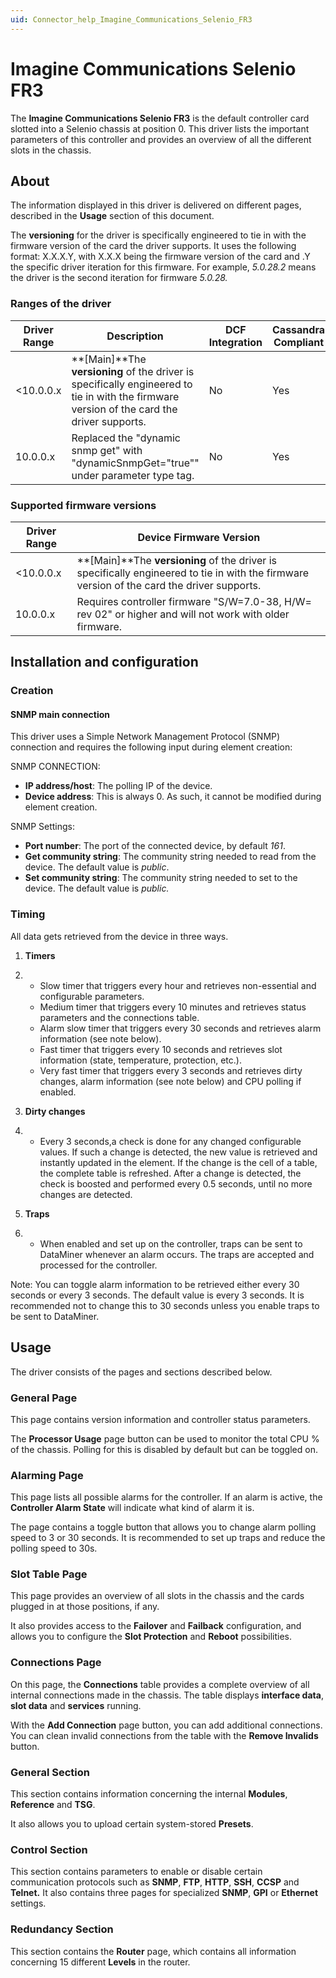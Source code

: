 ```yaml
---
uid: Connector_help_Imagine_Communications_Selenio_FR3
---
```


# Imagine Communications Selenio FR3

The **Imagine Communications Selenio FR3** is the default controller card slotted into a Selenio chassis at position 0. This driver lists the important parameters of this controller and provides an overview of all the different slots in the chassis.

## About

The information displayed in this driver is delivered on different pages, described in the **Usage** section of this document.

The **versioning** for the driver is specifically engineered to tie in with the firmware version of the card the driver supports. It uses the following format: X.X.X.Y, with X.X.X being the firmware version of the card and .Y the specific driver iteration for this firmware. For example, *5.0.28.2* means the driver is the second iteration for firmware *5.0.28.*

### Ranges of the driver

| **Driver Range** | **Description**                                                                                                                              | **DCF Integration** | **Cassandra Compliant** |
|------------------|----------------------------------------------------------------------------------------------------------------------------------------------|---------------------|-------------------------|
| \<10.0.0.x       | **\[Main\]**The **versioning** of the driver is specifically engineered to tie in with the firmware version of the card the driver supports. | No                  | Yes                     |
| 10.0.0.x         | Replaced the "dynamic snmp get" with "dynamicSnmpGet="true"" under parameter type tag.                                                       | No                  | Yes                     |

### Supported firmware versions

| **Driver Range** | **Device Firmware Version**                                                                                                                  |
|------------------|----------------------------------------------------------------------------------------------------------------------------------------------|
| \<10.0.0.x       | **\[Main\]**The **versioning** of the driver is specifically engineered to tie in with the firmware version of the card the driver supports. |
| 10.0.0.x         | Requires controller firmware "S/W=7.0-38, H/W= rev 02" or higher and will not work with older firmware.                                      |

## Installation and configuration

### Creation

#### SNMP main connection

This driver uses a Simple Network Management Protocol (SNMP) connection and requires the following input during element creation:

SNMP CONNECTION:

- **IP address/host**: The polling IP of the device.
- **Device address**: This is always 0. As such, it cannot be modified during element creation.

SNMP Settings:

- **Port number**: The port of the connected device, by default *161*.
- **Get community string**: The community string needed to read from the device. The default value is *public*.
- **Set community string**: The community string needed to set to the device. The default value is *public.*

### Timing

All data gets retrieved from the device in three ways.

1.  **Timers**

2.  - Slow timer that triggers every hour and retrieves non-essential and configurable parameters.
    - Medium timer that triggers every 10 minutes and retrieves status parameters and the connections table.
    - Alarm slow timer that triggers every 30 seconds and retrieves alarm information (see note below).
    - Fast timer that triggers every 10 seconds and retrieves slot information (state, temperature, protection, etc.).
    - Very fast timer that triggers every 3 seconds and retrieves dirty changes, alarm information (see note below) and CPU polling if enabled.

3.  **Dirty changes**

4.  - Every 3 seconds,a check is done for any changed configurable values. If such a change is detected, the new value is retrieved and instantly updated in the element. If the change is the cell of a table, the complete table is refreshed. After a change is detected, the check is boosted and performed every 0.5 seconds, until no more changes are detected.

5.  **Traps**

6.  - When enabled and set up on the controller, traps can be sent to DataMiner whenever an alarm occurs. The traps are accepted and processed for the controller.

Note: You can toggle alarm information to be retrieved either every 30 seconds or every 3 seconds. The default value is every 3 seconds. It is recommended not to change this to 30 seconds unless you enable traps to be sent to DataMiner.

## Usage

The driver consists of the pages and sections described below.

### General Page

This page contains version information and controller status parameters.

The **Processor Usage** page button can be used to monitor the total CPU % of the chassis. Polling for this is disabled by default but can be toggled on.

### Alarming Page

This page lists all possible alarms for the controller. If an alarm is active, the **Controller Alarm State** will indicate what kind of alarm it is.

The page contains a toggle button that allows you to change alarm polling speed to 3 or 30 seconds. It is recommended to set up traps and reduce the polling speed to 30s.

### Slot Table Page

This page provides an overview of all slots in the chassis and the cards plugged in at those positions, if any.

It also provides access to the **Failover** and **Failback** configuration, and allows you to configure the **Slot Protection** and **Reboot** possibilities.

### Connections Page

On this page, the **Connections** table provides a complete overview of all internal connections made in the chassis. The table displays **interface data**, **slot data** and **services** running.

With the **Add Connection** page button, you can add additional connections. You can clean invalid connections from the table with the **Remove Invalids** button.

### General Section

This section contains information concerning the internal **Modules**, **Reference** and **TSG**.

It also allows you to upload certain system-stored **Presets**.

### Control Section

This section contains parameters to enable or disable certain communication protocols such as **SNMP**, **FTP**, **HTTP**, **SSH**, **CCSP** and **Telnet.** It also contains three pages for specialized **SNMP**, **GPI** or **Ethernet** settings.

### Redundancy Section

This section contains the **Router** page, which contains all information concerning 15 different **Levels** in the router.
